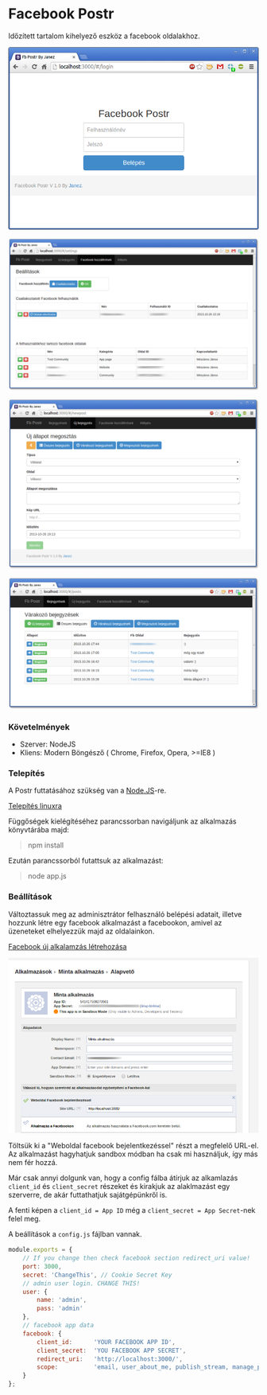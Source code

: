Facebook Postr
=======

Időzített tartalom kihelyező eszköz a facebook oldalakhoz.

![alt text][login]

![alt text][accounts]

![alt text][newpost]

![alt text][posts]

### Követelmények
* Szerver: NodeJS
* Kliens: Modern Böngésző ( Chrome, Firefox, Opera, >=IE8 )

### Telepítés

A Postr futtatásához szükség van a [Node.JS](http://nodejs.org/download/)-re.

[Telepítés linuxra](https://github.com/joyent/node/wiki/Installing-Node.js-via-package-manager)

Függőségek kielégítéséhez parancssorban navigáljunk az alkalmazás könyvtárába majd:
> npm install

Ezután parancssorból futattsuk az alkalmazást:
>node app.js

### Beállítások

Változtassuk meg az adminisztrátor felhasználó belépési adatait, illetve hozzunk létre egy facebook alkalmazást a facebookon, amivel az üzeneteket elhelyezzük majd az oldalainkon.

[Facebook új alkalamzás létrehozása](https://developers.facebook.com/apps)

![alt text][fbapp]

Töltsük ki a "Weboldal facebook bejelentkezéssel" részt a megfelelő URL-el.
Az alkalmazást hagyhatjuk sandbox módban ha csak mi használjuk, így más nem fér hozzá.

Már csak annyi dolgunk van, hogy a config fálba átírjuk az alkamlazás `client_id` és `client_secret` részeket és kirakjuk az alaklmazást egy szerverre, de akár futtathatjuk sajátgépünkről is.

A fenti képen a `client_id = App ID` még a `client_secret = App Secret`-nek felel meg.

A beállítások a `config.js` fájlban vannak.
```javascript
module.exports = {
    // If you change then check facebook section redirect_uri value!
    port: 3000,
    secret: 'ChangeThis', // Cookie Secret Key
    // admin user login. CHANGE THIS!
    user: {
        name: 'admin',
        pass: 'admin'
    },
    // facebook app data
    facebook: {
        client_id:      'YOUR FACEBOOK APP ID',
        client_secret:  'YOU FACEBOOK APP SECRET',
        redirect_uri:   'http://localhost:3000/',
        scope:          'email, user_about_me, publish_stream, manage_pages'
    }
};
```

[accounts]: ./docs/accounts.png  "Accounts"
[newpost]: ./docs/newpost.png  "New Post"
[posts]: ./docs/posts.png  "Posts"
[login]: ./docs/login.png  "Login"
[fbapp]: ./docs/fbapp.png  "Facebook App Example"